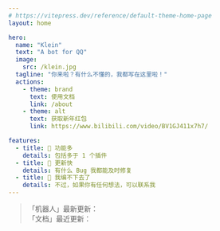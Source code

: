 ```yaml
---
# https://vitepress.dev/reference/default-theme-home-page
layout: home

hero:
  name: "Klein"
  text: "A bot for QQ"
  image: 
    src: /klein.jpg
  tagline: "你来啦？有什么不懂的，我都写在这里啦！"
  actions:
    - theme: brand
      text: 使用文档
      link: /about
    - theme: alt
      text: 获取新年红包
      link: https://www.bilibili.com/video/BV1GJ411x7h7/

features:
  - title: 🎇 功能多
    details: 包括多于 1 个插件
  - title: 🎉 更新快
    details: 有什么 Bug 我都能及时修复
  - title: 🎨 我编不下去了
    details: 不过，如果你有任何想法，可以联系我
---
```


> 「机器人」最新更新：<Badge type="tip" text="2025-02-10" />  
> 「文档」最近更新：<Badge type="tip" text="2025-02-11" />  
